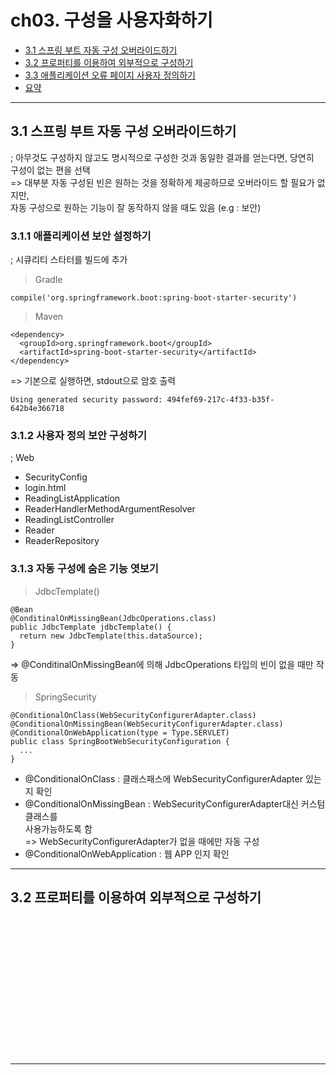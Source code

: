 # ch03. 구성을 사용자화하기

- <a href="#3.1">3.1 스프링 부트 자동 구성 오버라이드하기 </a>
- <a href="#3.2">3.2 프로퍼티를 이용하여 외부적으로 구성하기 </a>
- <a href="#3.3">3.3 애플리케이션 오류 페이지 사용자 정의하기</a>
- <a href="#3.4">요약 </a>

---

<div id="3.1"></div>

## 3.1 스프링 부트 자동 구성 오버라이드하기
; 아무것도 구성하지 않고도 명시적으로 구성한 것과 동일한 결과를 얻는다면, 당연히  
구성이 없는 편을 선택  
=> 대부분 자동 구성된 빈은 원하는 것을 정확하게 제공하므로 오버라이드 할 필요가 없지만,  
자동 구성으로 원하는 기능이 잘 동작하지 않을 때도 있음 (e.g : 보안)  

### 3.1.1 애플리케이션 보안 설정하기  
; 시큐리티 스타터를 빌드에 추가  

> Gradle  

```
compile('org.springframework.boot:spring-boot-starter-security')
```  

> Maven  

```
<dependency>
  <groupId>org.springframework.boot</groupId>
  <artifactId>spring-boot-starter-security</artifactId>
</dependency>
```  

=> 기본으로 실행하면, stdout으로 암호 출력  

```
Using generated security password: 494fef69-217c-4f33-b35f-642b4e366718
```  

### 3.1.2 사용자 정의 보안 구성하기  
; Web

- SecurityConfig
- login.html
- ReadingListApplication
- ReaderHandlerMethodArgumentResolver
- ReadingListController
- Reader
- ReaderRepository

### 3.1.3 자동 구성에 숨은 기능 엿보기  


> JdbcTemplate()  

```
@Bean
@ConditinalOnMissingBean(JdbcOperations.class)
public JdbcTemplate jdbcTemplate() {
  return new JdbcTemplate(this.dataSource);
}
```  
=> @ConditinalOnMissingBean에 의해 JdbcOperations 타입의 빈이 없을 때만 작동  

> SpringSecurity  

```
@ConditionalOnClass(WebSecurityConfigurerAdapter.class)
@ConditionalOnMissingBean(WebSecurityConfigurerAdapter.class)
@ConditionalOnWebApplication(type = Type.SERVLET)
public class SpringBootWebSecurityConfiguration {
  ...
}
```  

- @ConditionalOnClass : 클래스패스에 WebSecurityConfigurerAdapter 있는지 확인
- @ConditionalOnMissingBean : WebSecurityConfigurerAdapter대신 커스텀 클래스를  
사용가능하도록 함  
=> WebSecurityConfigurerAdapter가 없을 때에만 자동 구성  
- @ConditionalOnWebApplication : 웹 APP 인지 확인  

---  

<div id="3.2"></div>

## 3.2 프로퍼티를 이용하여 외부적으로 구성하기  















<br /><br /><br /><br /><br /><br /><br /><br /><br /><br /><br /><br /><br />  

---
